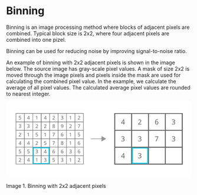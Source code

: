 # Binning

Binning is an image processing method where blocks of adjacent pixels are combined. 
Typical block size is 2x2, where four adjacent pixels are combined into one pizel.

Binning can be used for reducing noise by improving signal-to-noise ratio.

An example of binning with 2x2 adjacent pixels is shown in the image below. 
The source image has gray-scale pixel values. A mask of size 2x2 is moved through the image pixels and 
pixels inside the mask are used for calculating the combined pixel value. In the example, we calculate 
the average of all pixel values. The calculated average pixel values are rounded to nearest integer.

![Binning](binning.svg)

Image 1. Binning with 2x2 adjacent pixels